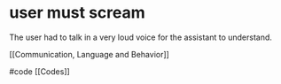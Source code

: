 # user must scream
The user had to talk in a very loud voice for the assistant to understand.

[[Communication, Language and Behavior]]

#code [[Codes]] 